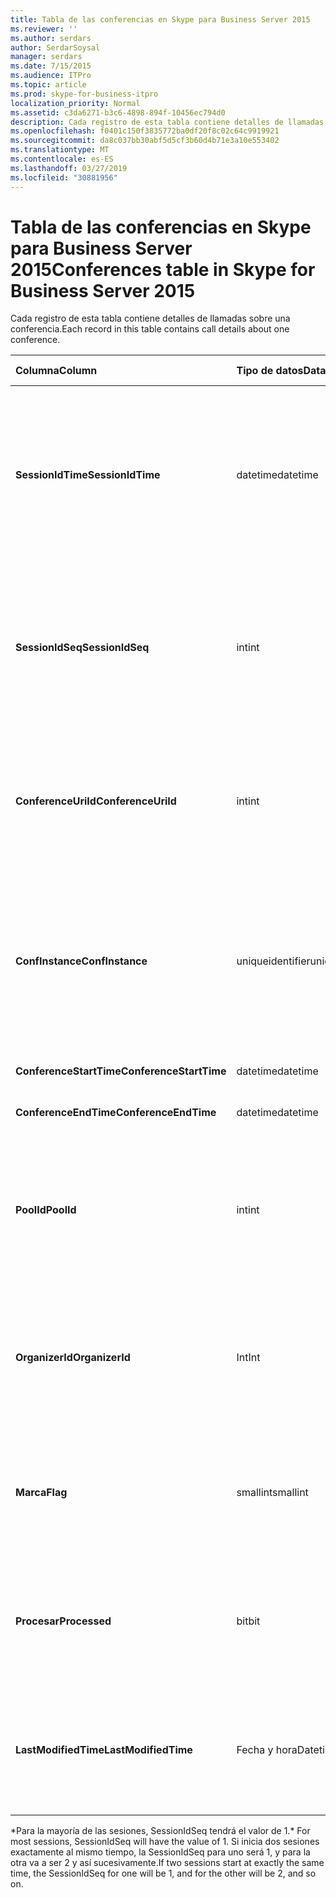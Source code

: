 ```yaml
---
title: Tabla de las conferencias en Skype para Business Server 2015
ms.reviewer: ''
ms.author: serdars
author: SerdarSoysal
manager: serdars
ms.date: 7/15/2015
ms.audience: ITPro
ms.topic: article
ms.prod: skype-for-business-itpro
localization_priority: Normal
ms.assetid: c3da6271-b3c6-4898-894f-10456ec794d0
description: Cada registro de esta tabla contiene detalles de llamadas sobre una conferencia.
ms.openlocfilehash: f0401c150f3835772ba0df20f8c02c64c9919921
ms.sourcegitcommit: da8c037bb30abf5d5cf3b60d4b71e3a10e553402
ms.translationtype: MT
ms.contentlocale: es-ES
ms.lasthandoff: 03/27/2019
ms.locfileid: "30881956"
---
```

# <a name="conferences-table-in-skype-for-business-server-2015"></a><span data-ttu-id="2cbb7-103">Tabla de las conferencias en Skype para Business Server 2015</span><span class="sxs-lookup"><span data-stu-id="2cbb7-103">Conferences table in Skype for Business Server 2015</span></span>
 
<span data-ttu-id="2cbb7-104">Cada registro de esta tabla contiene detalles de llamadas sobre una conferencia.</span><span class="sxs-lookup"><span data-stu-id="2cbb7-104">Each record in this table contains call details about one conference.</span></span>
  
|<span data-ttu-id="2cbb7-105">**Columna**</span><span class="sxs-lookup"><span data-stu-id="2cbb7-105">**Column**</span></span>|<span data-ttu-id="2cbb7-106">**Tipo de datos**</span><span class="sxs-lookup"><span data-stu-id="2cbb7-106">**Data Type**</span></span>|<span data-ttu-id="2cbb7-107">**Clave o índice**</span><span class="sxs-lookup"><span data-stu-id="2cbb7-107">**Key/Index**</span></span>|<span data-ttu-id="2cbb7-108">**Detalles**</span><span class="sxs-lookup"><span data-stu-id="2cbb7-108">**Details**</span></span>|
|:-----|:-----|:-----|:-----|
|<span data-ttu-id="2cbb7-109">**SessionIdTime**</span><span class="sxs-lookup"><span data-stu-id="2cbb7-109">**SessionIdTime**</span></span> <br/> |<span data-ttu-id="2cbb7-110">datetime</span><span class="sxs-lookup"><span data-stu-id="2cbb7-110">datetime</span></span>  <br/> |<span data-ttu-id="2cbb7-111">Primary</span><span class="sxs-lookup"><span data-stu-id="2cbb7-111">Primary</span></span>  <br/> |<span data-ttu-id="2cbb7-112">Hora en que la solicitud de conferencia que se ha capturado por el agente de CDR.</span><span class="sxs-lookup"><span data-stu-id="2cbb7-112">Time that the conference request was captured by the CDR agent.</span></span> <span data-ttu-id="2cbb7-113">Se utiliza sólo como una clave principal para identificar de forma exclusiva una instancia de la conferencia.</span><span class="sxs-lookup"><span data-stu-id="2cbb7-113">Used only as a primary key to uniquely identify a conference instance.</span></span>  <br/> |
|<span data-ttu-id="2cbb7-114">**SessionIdSeq**</span><span class="sxs-lookup"><span data-stu-id="2cbb7-114">**SessionIdSeq**</span></span> <br/> |<span data-ttu-id="2cbb7-115">int</span><span class="sxs-lookup"><span data-stu-id="2cbb7-115">int</span></span>  <br/> |<span data-ttu-id="2cbb7-116">Primary</span><span class="sxs-lookup"><span data-stu-id="2cbb7-116">Primary</span></span>  <br/> |<span data-ttu-id="2cbb7-117">Número de identificador para identificar la sesión.</span><span class="sxs-lookup"><span data-stu-id="2cbb7-117">ID number to identify the session.</span></span> <span data-ttu-id="2cbb7-118">Se utiliza junto con **SessionIdTime** para identificar de forma exclusiva una instancia de la conferencia.</span><span class="sxs-lookup"><span data-stu-id="2cbb7-118">Used in conjunction with **SessionIdTime** to uniquely identify a conference instance.</span></span> * <br/> |
|<span data-ttu-id="2cbb7-119">**ConferenceUriId**</span><span class="sxs-lookup"><span data-stu-id="2cbb7-119">**ConferenceUriId**</span></span> <br/> |<span data-ttu-id="2cbb7-120">int</span><span class="sxs-lookup"><span data-stu-id="2cbb7-120">int</span></span>  <br/> |<span data-ttu-id="2cbb7-121">Externa</span><span class="sxs-lookup"><span data-stu-id="2cbb7-121">Foreign</span></span>  <br/> |<span data-ttu-id="2cbb7-122">URI de conferencia.</span><span class="sxs-lookup"><span data-stu-id="2cbb7-122">Conference URI.</span></span> <span data-ttu-id="2cbb7-123">Consulte la [tabla ConferenceUris en Skype para Business Server 2015](conferenceuris.md) para obtener más información.</span><span class="sxs-lookup"><span data-stu-id="2cbb7-123">See the [ConferenceUris table in Skype for Business Server 2015](conferenceuris.md) for more information.</span></span> <br/> |
|<span data-ttu-id="2cbb7-124">**ConfInstance**</span><span class="sxs-lookup"><span data-stu-id="2cbb7-124">**ConfInstance**</span></span> <br/> |<span data-ttu-id="2cbb7-125">uniqueidentifier</span><span class="sxs-lookup"><span data-stu-id="2cbb7-125">uniqueidentifier</span></span>  <br/> | <br/> |<span data-ttu-id="2cbb7-126">Útil para conferencias periódicas; cada instancia de una conferencia periódica tiene el mismo **URI de conferencia**, pero tendrá un **ConfInstance**de diferente.</span><span class="sxs-lookup"><span data-stu-id="2cbb7-126">Useful for recurring conferences; each instance of a recurring conference has the same **ConferenceUri**, but will have a different **ConfInstance**.</span></span> <br/> |
|<span data-ttu-id="2cbb7-127">**ConferenceStartTime**</span><span class="sxs-lookup"><span data-stu-id="2cbb7-127">**ConferenceStartTime**</span></span> <br/> |<span data-ttu-id="2cbb7-128">datetime</span><span class="sxs-lookup"><span data-stu-id="2cbb7-128">datetime</span></span>  <br/> | <br/> |<span data-ttu-id="2cbb7-129">Hora de inicio de la conferencia.</span><span class="sxs-lookup"><span data-stu-id="2cbb7-129">Conference start time.</span></span>  <br/> |
|<span data-ttu-id="2cbb7-130">**ConferenceEndTime**</span><span class="sxs-lookup"><span data-stu-id="2cbb7-130">**ConferenceEndTime**</span></span> <br/> |<span data-ttu-id="2cbb7-131">datetime</span><span class="sxs-lookup"><span data-stu-id="2cbb7-131">datetime</span></span>  <br/> | <br/> |<span data-ttu-id="2cbb7-132">Hora de inicio de la conferencia.</span><span class="sxs-lookup"><span data-stu-id="2cbb7-132">Conference start time.</span></span>  <br/> |
|<span data-ttu-id="2cbb7-133">**PoolId**</span><span class="sxs-lookup"><span data-stu-id="2cbb7-133">**PoolId**</span></span> <br/> |<span data-ttu-id="2cbb7-134">int</span><span class="sxs-lookup"><span data-stu-id="2cbb7-134">int</span></span>  <br/> |<span data-ttu-id="2cbb7-135">Externa</span><span class="sxs-lookup"><span data-stu-id="2cbb7-135">Foreign</span></span>  <br/> |<span data-ttu-id="2cbb7-136">Número de identificador para identificar el grupo en el que se ha capturado la conferencia.</span><span class="sxs-lookup"><span data-stu-id="2cbb7-136">ID number to identify the pool in which the conference was captured.</span></span> <span data-ttu-id="2cbb7-137">Vea la [tabla de grupos de servidores](pools.md) para obtener más información.</span><span class="sxs-lookup"><span data-stu-id="2cbb7-137">See the [Pools table](pools.md) for more information.</span></span> <br/> |
|<span data-ttu-id="2cbb7-138">**OrganizerId**</span><span class="sxs-lookup"><span data-stu-id="2cbb7-138">**OrganizerId**</span></span> <br/> |<span data-ttu-id="2cbb7-139">Int</span><span class="sxs-lookup"><span data-stu-id="2cbb7-139">Int</span></span>  <br/> |<span data-ttu-id="2cbb7-140">Externa</span><span class="sxs-lookup"><span data-stu-id="2cbb7-140">Foreign</span></span>  <br/> |<span data-ttu-id="2cbb7-141">Número de identificador para identificar el URI de esta conferencia del organizador.</span><span class="sxs-lookup"><span data-stu-id="2cbb7-141">ID number to identify the organizer URI of this conference.</span></span> <span data-ttu-id="2cbb7-142">Consulte la [tabla de los usuarios](users.md) para obtener más información.</span><span class="sxs-lookup"><span data-stu-id="2cbb7-142">See the [Users table](users.md) for more information.</span></span> <br/> |
|<span data-ttu-id="2cbb7-143">**Marca**</span><span class="sxs-lookup"><span data-stu-id="2cbb7-143">**Flag**</span></span> <br/> |<span data-ttu-id="2cbb7-144">smallint</span><span class="sxs-lookup"><span data-stu-id="2cbb7-144">smallint</span></span>  <br/> || <span data-ttu-id="2cbb7-145">Una máscara de bits que contiene los atributos de conferencia.</span><span class="sxs-lookup"><span data-stu-id="2cbb7-145">A bit mask that contains Conference Attributes.</span></span> <span data-ttu-id="2cbb7-146">Los valores posibles son:</span><span class="sxs-lookup"><span data-stu-id="2cbb7-146">Possible values are:</span></span> <br/>  <span data-ttu-id="2cbb7-147">0 x 01</span><span class="sxs-lookup"><span data-stu-id="2cbb7-147">0X01</span></span> <br/>  <span data-ttu-id="2cbb7-148">Sintéticas</span><span class="sxs-lookup"><span data-stu-id="2cbb7-148">Synthetic</span></span> <br/>  <span data-ttu-id="2cbb7-149">Transacciones</span><span class="sxs-lookup"><span data-stu-id="2cbb7-149">Transaction</span></span> <br/> |
|<span data-ttu-id="2cbb7-150">**Procesar**</span><span class="sxs-lookup"><span data-stu-id="2cbb7-150">**Processed**</span></span> <br/> |<span data-ttu-id="2cbb7-151">bit</span><span class="sxs-lookup"><span data-stu-id="2cbb7-151">bit</span></span>  <br/> ||<span data-ttu-id="2cbb7-152">Campo interno que usa el servicio de supervisión.</span><span class="sxs-lookup"><span data-stu-id="2cbb7-152">Internal field used by the Monitoring service.</span></span>  <br/> <span data-ttu-id="2cbb7-153">Este campo se introdujo en Microsoft Lync Server 2013.</span><span class="sxs-lookup"><span data-stu-id="2cbb7-153">This field was introduced in Microsoft Lync Server 2013.</span></span>  <br/> |
|<span data-ttu-id="2cbb7-154">**LastModifiedTime**</span><span class="sxs-lookup"><span data-stu-id="2cbb7-154">**LastModifiedTime**</span></span> <br/> |<span data-ttu-id="2cbb7-155">Fecha y hora</span><span class="sxs-lookup"><span data-stu-id="2cbb7-155">Datetime</span></span>  <br/> ||<span data-ttu-id="2cbb7-156">Para uso interno por el servicio de supervisión.</span><span class="sxs-lookup"><span data-stu-id="2cbb7-156">For internal use by the Monitoring service.</span></span>  <br/> <span data-ttu-id="2cbb7-157">Este campo se introdujo en Skype para Business Server 2015.</span><span class="sxs-lookup"><span data-stu-id="2cbb7-157">This field was introduced in Skype for Business Server 2015.</span></span>  <br/> |
   
<span data-ttu-id="2cbb7-158">\*Para la mayoría de las sesiones, SessionIdSeq tendrá el valor de 1.</span><span class="sxs-lookup"><span data-stu-id="2cbb7-158">\* For most sessions, SessionIdSeq will have the value of 1.</span></span> <span data-ttu-id="2cbb7-159">Si inicia dos sesiones exactamente al mismo tiempo, la SessionIdSeq para uno será 1, y para la otra va a ser 2 y así sucesivamente.</span><span class="sxs-lookup"><span data-stu-id="2cbb7-159">If two sessions start at exactly the same time, the SessionIdSeq for one will be 1, and for the other will be 2, and so on.</span></span>
  

